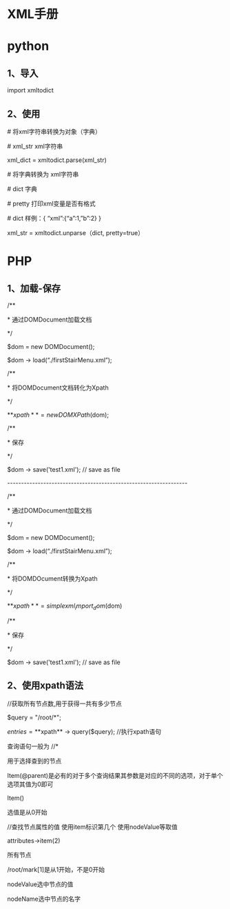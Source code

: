 # XML手册

# python

## 1、导入

import xmltodict

## 2、使用

\# 将xml字符串转换为对象（字典）

\# xml_str xml字符串

xml_dict = xmltodict.parse(xml_str) 

 

\# 将字典转换为 xml字符串

\# dict  字典

\# pretty 打印xml变量是否有格式

\# dict 样例：{ “xml”:{“a”:1,”b”:2} }

xml_str = xmltodict.unparse（dict, pretty=true） 

# PHP

## 1、加载-保存

/**

 \* 通过DOMDocument加载文档

 */

$dom = new DOMDocument();

$dom -> load(“./firstStairMenu.xml”);

/**

 \* 将DOMDocument文档转化为Xpath

 */

**$xpath** = new DOMXPath($dom);

/**

 \* 保存

 */

$dom -> save('test1.xml'); // save as file

\-----------------------------------------------------------------

/**

 \* 通过DOMDocument加载文档

 */

$dom = new DOMDocument();

$dom -> load(“./firstStairMenu.xml”);

 

/**

 \* 将DOMDOcument转换为Xpath

 */

**$xpath** = simplexml_import_dom($dom)

 

/**

 \* 保存

 */

$dom -> save('test1.xml'); // save as file

## 2、使用xpath语法

//获取所有节点数,用于获得一共有多少节点

$query = "/root/*";

$entries = **$xpath** -> query($query); //执行xpath语句

 

查询语句一般为 //*

用于选择查到的节点

Item(@parent)是必有的对于多个查询结果其参数是对应的不同的选项，对于单个选项其值为0即可

Item()

选值是从0开始

//查找节点属性的值  使用item标识第几个 使用nodeValue等取值

attributes->item(2)

所有节点

/root/mark[1]是从1开始，不是0开始

 

nodeValue选中节点的值

nodeName选中节点的名字

 